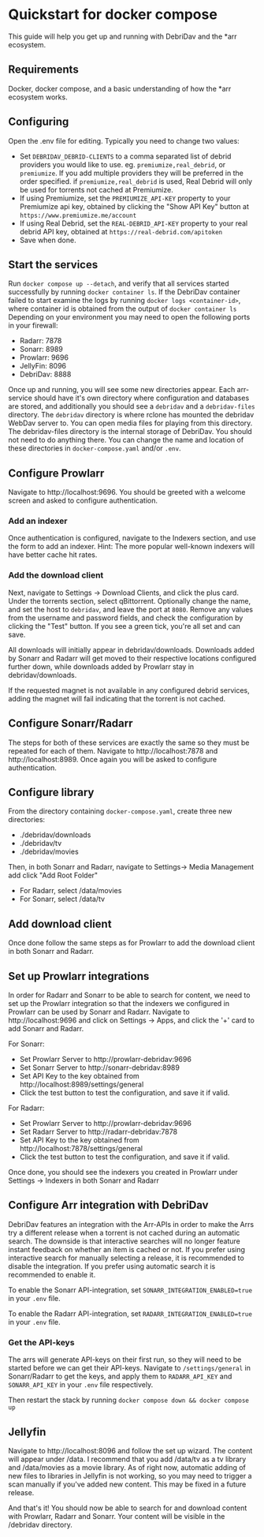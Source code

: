 # Quickstart for docker compose

This guide will help you get up and running with DebriDav and the *arr ecosystem.

## Requirements

Docker, docker compose, and a basic understanding of how the *arr ecosystem works.

## Configuring

Open the .env file for editing.
Typically you need to change two values:

- Set `DEBRIDAV_DEBRID-CLIENTS` to a comma separated list of debrid providers you would like to use. eg.
  `premiumize,real_debrid`, or `premiumize`. If you add multiple providers they will be preferred in the order
  specified. if `premiumize,real_debrid` is used, Real Debrid will only be used for torrents not cached at Premiumize.
- If using Premiumize, set the `PREMIUMIZE_API-KEY` property to your Premiumize api key, obtained by clicking the "Show
  API Key" button at `https://www.premiumize.me/account`
- If using Real Debrid, set the `REAL-DEBRID_API-KEY` property to your real debrid API key, obtained at
  `https://real-debrid.com/apitoken`
- Save when done.

## Start the services

Run `docker compose up --detach`, and verify that all services started successfully by running `docker container ls`.
If the DebriDav container failed to start examine the logs by running `docker logs <container-id>`, where container id
is obtained from the output of `docker container ls`
Depending on your environment you may need to open the following ports in your firewall:

- Radarr: 7878
- Sonarr: 8989
- Prowlarr: 9696
- JellyFin: 8096
- DebriDav: 8888

Once up and running, you will see some new directories appear. Each arr-service should have it's own directory where
configuration and databases are stored, and additionally you should see a `debridav` and a `debridav-files` directory.
The `debridav` directory is where rclone has mounted the debridav WebDav server to. You can open media files for playing
from this directory. The debridav-files directory is the internal storage of DebriDav. You should not need to do
anything there. You can change the name and location of these directories in `docker-compose.yaml` and/or `.env`.

## Configure Prowlarr

Navigate to http://localhost:9696. You should be greeted with a welcome screen and asked to configure authentication.

### Add an indexer

Once authentication is configured, navigate to the Indexers section, and use the form to add an indexer.
Hint: The more popular well-known indexers will have better cache hit rates.

### Add the download client

Next, navigate to Settings -> Download Clients, and click the plus card. Under the torrents section, select qBittorrent.
Optionally change the name, and set the host to `debridav`, and leave the port at `8080`. Remove any values from the
username and password fields, and check the configuration by clicking the "Test" button. If you see a green tick, you're
all set and can save.

All downloads will initially appear in debridav/downloads. Downloads added by Sonarr and Radarr will get moved to their
respective locations configured further down, while downloads added by Prowlarr stay in debridav/downloads.

If the requested magnet is not available in any configured debrid services, adding the magnet will fail indicating
that the torrent is not cached.

## Configure Sonarr/Radarr

The steps for both of these services are exactly the same so they must be repeated for each of them.
Navigate to http://localhost:7878 and http://localhost:8989. Once again you will be asked to configure authentication.

## Configure library

From the directory containing `docker-compose.yaml`, create three new directories:

- ./debridav/downloads
- ./debridav/tv
- ./debridav/movies

Then, in both Sonarr and Radarr, navigate to Settings-> Media Management add click "Add Root Folder"

- For Radarr, select /data/movies
- For Sonarr, select /data/tv

## Add download client

Once done follow the same steps as for Prowlarr to add the download client in both Sonarr and Radarr.

## Set up Prowlarr integrations

In order for Radarr and Sonarr to be able to search for content, we need to set up the Prowlarr integration so that the
indexers we configured in Prowlarr can be used by Sonarr and Radarr.
Navigate to http://localhost:9696 and click on Settings -> Apps, and click the '+' card to add Sonarr and Radarr.

For Sonarr:

- Set Prowlarr Server to http://prowlarr-debridav:9696
- Set Sonarr Server to http://sonarr-debridav:8989
- Set API Key to the key obtained from http://localhost:8989/settings/general
- Click the test button to test the configuration, and save it if valid.

For Radarr:

- Set Prowlarr Server to http://prowlarr-debridav:9696
- Set Radarr Server to http://radarr-debridav:7878
- Set API Key to the key obtained from http://localhost:7878/settings/general
- Click the test button to test the configuration, and save it if valid.

Once done, you should see the indexers you created in Prowlarr under Settings -> Indexers in both Sonarr and Radarr

## Configure Arr integration with DebriDav
DebriDav features an integration with the Arr-APIs in order to make the Arrs try a different release when a torrent is 
not cached during an automatic search. The downside is that interactive searches will no longer feature instant feedback 
on whether an item is cached or not. If you prefer using interactive search for manually selecting a release, it is
recommended to disable the integration. If you prefer using automatic search it is recommended to enable it.

To enable the Sonarr API-integration, set `SONARR_INTEGRATION_ENABLED=true` in your `.env` file.

To enable the Radarr API-integration, set `RADARR_INTEGRATION_ENABLED=true` in your `.env` file.

### Get the API-keys
The arrs will generate API-keys on their first run, so they will need to be started before we can get their API-keys.
Navigate to `/settings/general` in Sonarr/Radarr to get the keys, and apply them to `RADARR_API_KEY` and `SONARR_API_KEY`
in your `.env` file respectively.

Then restart the stack by running `docker compose down && docker compose up`

## Jellyfin

Navigate to http://localhost:8096 and follow the set up wizard. The content will appear under /data. I recommend that
you add /data/tv as a tv library and /data/movies as a movie library.
As of right now, automatic adding of new files to libraries in Jellyfin is not working, so you may need to trigger
a scan manually if you've added new content. This may be fixed in a future release.

And that's it! You should now be able to search for and download content with Prowlarr, Radarr and Sonarr.
Your content will be visible in the /debridav directory.

